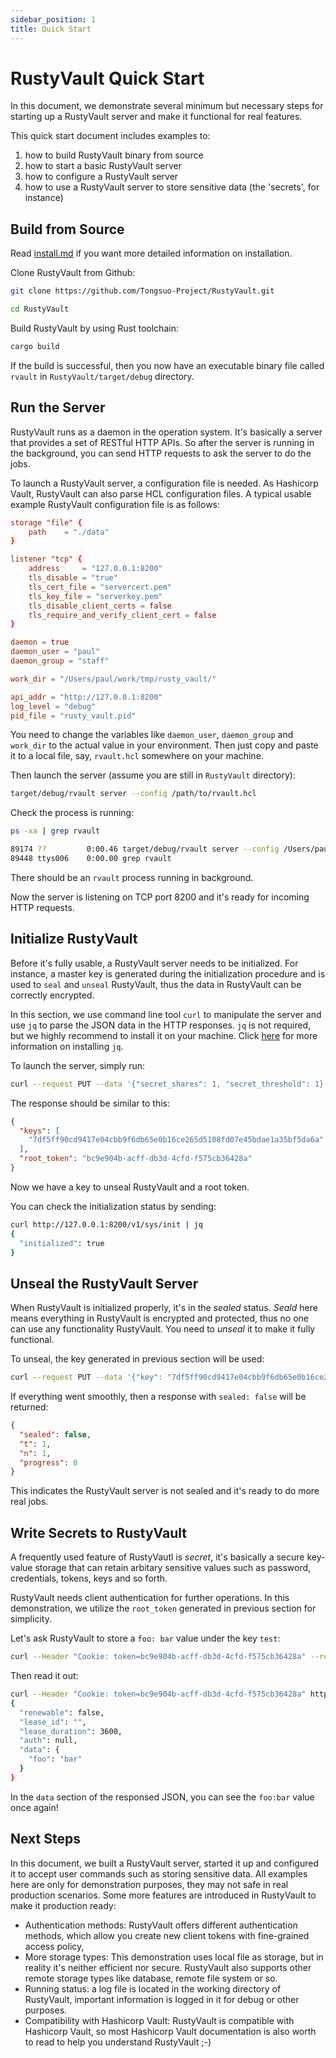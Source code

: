 ```yaml
---
sidebar_position: 1
title: Quick Start
---
```


# RustyVault Quick Start

In this document, we demonstrate several minimum but necessary steps for starting up a RustyVault server and make it functional for real features.

This quick start document includes examples to:

1. how to build RustyVault binary from source
2. how to start a basic RustyVault server
3. how to configure a RustyVault server
4. how to use a RustyVault server to store sensitive data (the 'secrets', for instance)

## Build from Source

Read [install.md](./install.md) if you want more detailed information on installation.

Clone RustyVault from Github:

~~~bash
git clone https://github.com/Tongsuo-Project/RustyVault.git

cd RustyVault
~~~

Build RustyVault by using Rust toolchain:

~~~bash
cargo build
~~~

If the build is successful, then you now have an executable binary file called `rvault` in `RustyVault/target/debug` directory.

## Run the Server

RustyVault runs as a daemon in the operation system. It's basically a server that provides a set of RESTful HTTP APIs. So after the server is running in the background, you can send HTTP requests to ask the server to do the jobs.

To launch a RustyVault server, a configuration file is needed. As Hashicorp Vault, RustyVault can also parse HCL configuration files. A typical usable example RustyVault configuration file is as follows:

~~~conf
storage "file" {
    path    = "./data"
}

listener "tcp" {
    address     = "127.0.0.1:8200"
    tls_disable = "true"
    tls_cert_file = "servercert.pem"
    tls_key_file = "serverkey.pem"
    tls_disable_client_certs = false
    tls_require_and_verify_client_cert = false
}

daemon = true
daemon_user = "paul"
daemon_group = "staff"

work_dir = "/Users/paul/work/tmp/rusty_vault/"

api_addr = "http://127.0.0.1:8200"
log_level = "debug"
pid_file = "rusty_vault.pid"
~~~

You need to change the variables like `daemon_user`, `daemon_group` and `work_dir` to the actual value in your environment. Then just copy and paste it to a local file, say, `rvault.hcl` somewhere on your machine.

Then launch the server (assume you are still in `RustyVault` directory):

~~~bash
target/debug/rvault server --config /path/to/rvault.hcl
~~~

Check the process is running:

~~~bash
ps -xa | grep rvault

89174 ??         0:00.46 target/debug/rvault server --config /Users/paul/work/tmp/rvault.hcl
89448 ttys006    0:00.00 grep rvault
~~~

There should be an `rvault` process running in background.

Now the server is listening on TCP port 8200 and it's ready for incoming HTTP requests.

## Initialize RustyVault

Before it's fully usable, a RustyVault server needs to be initialized. For instance, a master key is generated during the initialization procedure and is used to `seal` and `unseal` RustyVault, thus the data in RustyVault can be correctly encrypted.

In this section, we use command line tool `curl` to manipulate the server and use `jq` to parse the JSON data in the HTTP responses. `jq` is not required, but we highly recommend to install it on your machine. Click [here](https://jqlang.github.io/jq/download/) for more information on installing `jq`.

To launch the server, simply run:

~~~bash
curl --request PUT --data '{"secret_shares": 1, "secret_threshold": 1}' http://127.0.0.1:8200/v1/sys/init | jq
~~~

The response should be similar to this:

~~~json
{
  "keys": [
    "7df5ff90cd9417e04cbb9f6db65e0b16ce265d5108fd07e45bdae1a35bf5da6a"
  ],
  "root_token": "bc9e904b-acff-db3d-4cfd-f575cb36428a"
}
~~~

Now we have a key to unseal RustyVault and a root token.

You can check the initialization status by sending:

~~~bash
curl http://127.0.0.1:8200/v1/sys/init | jq
{
  "initialized": true
}
~~~

## Unseal the RustyVault Server

When RustyVault is initialized properly, it's in the *sealed* status. *Seald* here means everything in RustyVault is encrypted and protected, thus no one can use any functionality RustyVault. You need to *unseal* it to make it fully functional.

To unseal, the key generated in previous section will be used:

~~~bash
curl --request PUT --data '{"key": "7df5ff90cd9417e04cbb9f6db65e0b16ce265d5108fd07e45bdae1a35bf5da6a"}' http://127.0.0.1:8200/v1/sys/unseal | jq
~~~

If everything went smoothly, then a response with `sealed: false` will be returned:

~~~json
{
  "sealed": false,
  "t": 1,
  "n": 1,
  "progress": 0
}
~~~

This indicates the RustyVault server is not sealed and it's ready to do more real jobs.

## Write Secrets to RustyVault

A frequently used feature of RustyVautl is *secret*, it's basically a secure key-value storage that can retain arbitary sensitive values such as password, credentials, tokens, keys and so forth.

RustyVault needs client authentication for further operations. In this demonstration, we utilize the `root_token` generated in previous section for simplicity.

Let's ask RustyVault to store a `foo: bar` value under the key `test`:

~~~bash
curl --Header "Cookie: token=bc9e904b-acff-db3d-4cfd-f575cb36428a" --request POST --data '{ "foo": "bar" }' http://127.0.0.1:8200/v1/secret/test | jq
~~~

Then read it out:

~~~bash
curl --Header "Cookie: token=bc9e904b-acff-db3d-4cfd-f575cb36428a" http://127.0.0.1:8200/v1/secret/test | jq
{
  "renewable": false,
  "lease_id": "",
  "lease_duration": 3600,
  "auth": null,
  "data": {
    "foo": "bar"
  }
}
~~~

In the `data` section of the responsed JSON, you can see the `foo:bar` value once again!

## Next Steps

In this document, we built a RustyVault server, started it up and configured it to accept user commands such as storing sensitive data. All examples here are only for demonstration purposes, they may not safe in real production scenarios. Some more features are introduced in RustyVault to make it production ready:

* Authentication methods: RustyVault offers different authentication methods, which allow you create new client tokens with fine-grained access policy,
* More storage types: This demonstration uses local file as storage, but in reality it's neither efficient nor secure. RustyVault also supports other remote storage types like database, remote file system or so.
* Running status: a log file is located in the working directory of RustyVault, important information is logged in it for debug or other purposes.
* Compatibility with Hashicorp Vault: RustyVault is compatible with Hashicorp Vault, so most Hashicorp Vault documentation is also worth to read to help you understand RustyVault ;-) 